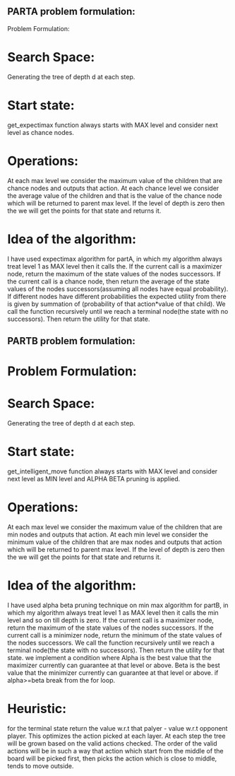 ## PARTA  problem formulation:

Problem Formulation:

# Search Space: 
Generating the tree of depth d at each step.

# Start state: 
get_expectimax function always starts with MAX level and consider next level as chance nodes.

# Operations:
At each max level we consider the maximum value of the children that are chance nodes and outputs that action.
At each chance level we consider the average value of the children and that is the value of the chance node which will be returned to parent max level.
If the level of depth is zero then the we will get the points for that state and returns it.

# Idea of the algorithm:
I have used expectimax algorithm for partA, in which my algorithm always treat level 1 as MAX level then it calls the.
If the current call is a maximizer node, return the maximum of the state values of the nodes successors.
If the current call is a chance node, then return the average of the state values of the nodes successors(assuming all nodes have equal probability).
 If different nodes have different probabilities the expected utility from there is given by summation of (probability of that action*value of that child).
We call the function recursively until we reach a terminal node(the state with no successors). Then return the utility for that state.

## PARTB  problem formulation:

# Problem Formulation:

# Search Space:
Generating the tree of depth d at each step.

# Start state:
get_intelligent_move function always starts with MAX level and consider next level as MIN level and ALPHA BETA pruning is applied.

# Operations:
At each max level we consider the maximum value of the children that are min nodes and outputs that action.
At each min level we consider the minimum value of the children that are max nodes and outputs that action which will be returned to parent max level.
If the level of depth is zero then the we will get the points for that state  and returns it.

# Idea of the algorithm:
I have used alpha beta pruning technique on min max algorithm for partB, in which my algorithm always treat level 1 as MAX level then it calls the min level and so on till depth is zero.
If the current call is a maximizer node, return the maximum of the state values of the nodes successors.
If the current call is a minimizer node, return the minimum of the state values of the nodes successors.
We call the function recursively until we reach a terminal node(the state with no successors). Then return the utility for that state.
we implement a condition where 
Alpha is the best value that the maximizer currently can guarantee at that level or above. 
Beta is the best value that the minimizer currently can guarantee at that level or above.
if alpha>=beta break from the for loop.

# Heuristic:
for the terminal state return the value w.r.t that palyer - value w.r.t opponent player. This optimizes the action picked at each layer.
At each step the tree will be grown based on the valid actions checked.
The order of the valid actions will be in such a way that action which start from the middle of the board will be picked first, then picks the action which is close to middle, tends to move outside. 
